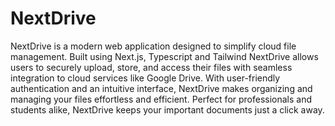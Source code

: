 # NextDrive
 NextDrive is a modern web application designed to simplify cloud file management. Built using Next.js, Typescript and Tailwind NextDrive allows users to securely upload, store, and access their files with seamless integration to cloud services like Google Drive. With user-friendly authentication and an intuitive interface, NextDrive makes organizing and managing your files effortless and efficient. Perfect for professionals and students alike, NextDrive keeps your important documents just a click away.
